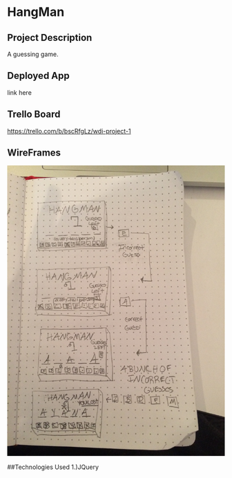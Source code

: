 # HangMan

## Project Description
A guessing game.

## Deployed App
link here

## Trello Board
https://trello.com/b/bscRfgLz/wdi-project-1

## WireFrames
![pictures here](wireframes.jpg)

##Technologies Used
1.)JQuery